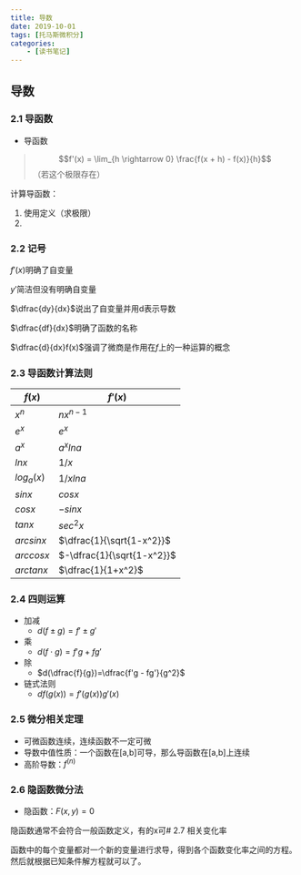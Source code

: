 ```yaml
---
title: 导数
date: 2019-10-01
tags: [托马斯微积分]
categories: 
    - [读书笔记]
---
```

## 导数

### 2.1 导函数

- 导函数
> $$f'(x) = \lim_{h \rightarrow 0} \frac{f(x + h) - f(x)}{h}$$
> （若这个极限存在）

计算导函数：  
1. 使用定义（求极限）
2. 

### 2.2 记号

$f'(x)$明确了自变量  

$y'$简洁但没有明确自变量  

$\dfrac{dy}{dx}$说出了自变量并用d表示导数  

$\dfrac{df}{dx}$明确了函数的名称  

$\dfrac{d}{dx}f(x)$强调了微商是作用在$f$上的一种运算的概念  

### 2.3 导函数计算法则

| $f(x)$     | $f'(x)$                    |
| ---------- | -------------------------- |
| $x^n$      | $nx^{n-1}$                 |
| $e^x$      | $e^x$                      |
| $a^x$      | $a^xlna$                   |
| $lnx$      | $1/x$                      |
| $log_a(x)$ | $1/xlna$                   |
| $sinx$     | $cosx$                     |
| $cosx$     | $-sinx$                    |
| $tanx$     | $sec^2x$                   |
| $arcsinx$  | $\dfrac{1}{\sqrt{1-x^2}}$  |
| $arccosx$  | $-\dfrac{1}{\sqrt{1-x^2}}$ |
| $arctanx$  | $\dfrac{1}{1+x^2}$         |

### 2.4 四则运算

- 加减
	- $d(f \pm g)=f' \pm g'$
- 乘
	- $d(f \cdot g)=f'g + fg'$
- 除
	- $d(\dfrac{f}{g})=\dfrac{f'g - fg'}{g^2}$
- 链式法则
	- $df(g(x))=f'(g(x))g'(x)$

### 2.5 微分相关定理

- 可微函数连续，连续函数不一定可微
- 导数中值性质：一个函数在[a,b]可导，那么导函数在[a,b]上连续
- 高阶导数：$f^{(n)}$

### 2.6 隐函数微分法

- 隐函数：$F(x, y)=0$

隐函数通常不会符合一般函数定义，有的x可# 2.7 相关变化率

函数中的每个变量都对一个新的变量进行求导，得到各个函数变化率之间的方程。然后就根据已知条件解方程就可以了。
